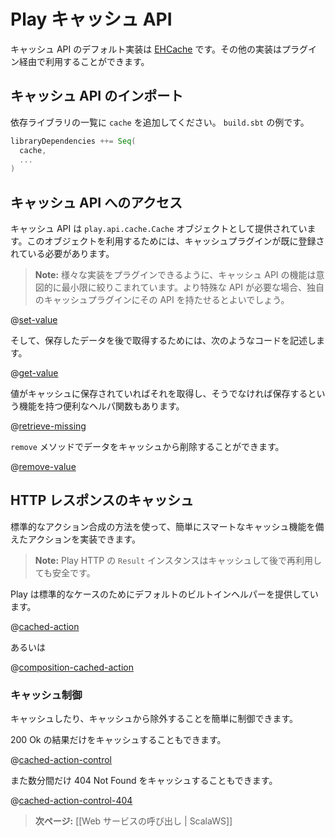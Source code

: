 <!--- Copyright (C) 2009-2013 Typesafe Inc. <http://www.typesafe.com> -->
<!--
# The Play cache API
-->
# Play キャッシュ API

<!--
The default implementation of the Cache API uses [EHCache](http://ehcache.org/). You can also provide your own implementation via a plug-in.
-->
キャッシュ API のデフォルト実装は [EHCache](http://ehcache.org/) です。その他の実装はプラグイン経由で利用することができます。

<!--
## Importing the Cache API
-->
## キャッシュ API のインポート

<!--
Add `cache` into your dependencies list. For example, in `build.sbt`:
-->
依存ライブラリの一覧に `cache` を追加してください。 `build.sbt` の例です。

```scala
libraryDependencies ++= Seq(
  cache,
  ...
)
```

<!--
## Accessing the Cache API
-->
## キャッシュ API へのアクセス

<!--
The cache API is provided by the `play.api.cache.Cache` object. It requires a registered cache plug-in.
-->
キャッシュ API は `play.api.cache.Cache` オブジェクトとして提供されています。このオブジェクトを利用するためには、キャッシュプラグインが既に登録されている必要があります。

<!--
> **Note:** The API is intentionally minimal to allow several implementation to be plugged. If you need a more specific API, use the one provided by your Cache plugin.

Using this simple API you can either store data in cache:
-->
> **Note:** 様々な実装をプラグインできるように、キャッシュ API の機能は意図的に最小限に絞りこまれています。より特殊な API が必要な場合、独自のキャッシュプラグインにその API を持たせるとよいでしょう。

@[set-value](code/ScalaCache.scala)


<!--
And then retrieve it later:
-->
そして、保存したデータを後で取得するためには、次のようなコードを記述します。

@[get-value](code/ScalaCache.scala)

<!--
There is also a convenient helper to retrieve from cache or set the value in cache if it was missing:
-->
値がキャッシュに保存されていればそれを取得し、そうでなければ保存するという機能を持つ便利なヘルパ関数もあります。

@[retrieve-missing](code/ScalaCache.scala)


<!--
To remove an item from the cache use the `remove` method:
-->
`remove` メソッドでデータをキャッシュから削除することができます。

@[remove-value](code/ScalaCache.scala)


<!--
## Caching HTTP responses
-->
## HTTP レスポンスのキャッシュ

<!--
You can easily create smart cached actions using standard Action composition. 
-->
標準的なアクション合成の方法を使って、簡単にスマートなキャッシュ機能を備えたアクションを実装できます。

<!--
> **Note:** Play HTTP `Result` instances are safe to cache and reuse later.
-->
> **Note:** Play HTTP の `Result` インスタンスはキャッシュして後で再利用しても安全です。

<!--
Play provides a default built-in helper for standard cases:
-->
Play は標準的なケースのためにデフォルトのビルトインヘルパーを提供しています。

@[cached-action](code/ScalaCache.scala)

<!--
Or even:
-->
あるいは

@[composition-cached-action](code/ScalaCache.scala)

<!--
### Control caching
-->
### キャッシュ制御

<!--
You can easily control what you want to cache or what you want to exclude from the cache.
-->
キャッシュしたり、キャッシュから除外することを簡単に制御できます。

<!--
You may want to only cache 200 Ok results.
-->
200 Ok の結果だけをキャッシュすることもできます。

@[cached-action-control](code/ScalaCache.scala)

<!--
Or cache 404 Not Found only for a couple of minutes
-->
また数分間だけ 404 Not Found をキャッシュすることもできます。

@[cached-action-control-404](code/ScalaCache.scala)

<!--
> **Next:** [[Calling web services | ScalaWS]]
-->
> **次ページ:** [[Web サービスの呼び出し | ScalaWS]]

